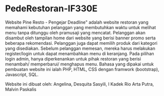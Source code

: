 # PedeRestoran-IF330E
Website Pine Resto - Pengejar Deadline" adalah website restoran yang memahami kebutuhan pelanggan yang membutuhkan waktu untuk melihat menu tanpa ditunggu oleh pramusaji yang mencatat. Pelanggan akan disambut oleh tampilan home dari website yang berisi banner promo serta beberapa rekomendasi. Pelanggan juga dapat memilih produk dari kategori yang disediakan. Sebelum pelanggan memesan, mereka harus melakukan register/login untuk dapat menambahkan menu di keranjang. Pada pilihan login admin, hanya diperkenankan untuk pihak restoran yang berisi menambah/ memperbarui/ menghapus menu. Bahasa yang dipakai untuk pembuatan website ini ialah PHP, HTML, CSS dengan framwork (bootstrap), Javascript, SQL.

Website ini dibuat oleh: Angelina, Desquita Sasyili, I Kadek Rio Arta Putra, Malvin Paskalis
